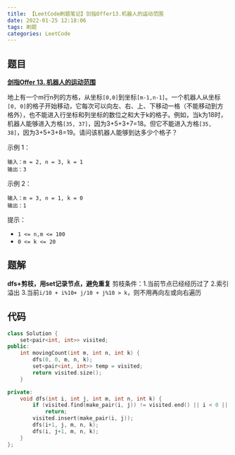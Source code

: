 ```yaml
---
title: 【LeetCode刷题笔记】剑指Offer13.机器人的运动范围
date: 2022-01-25 12:18:06
tags: 刷题
categories: LeetCode
---
```

题目
---
[**剑指Offer 13. 机器人的运动范围**](https://leetcode-cn.com/problems/ji-qi-ren-de-yun-dong-fan-wei-lcof/)

地上有一个m行n列的方格，从坐标`[0,0]`到坐标`[m-1,n-1]`。一个机器人从坐标`[0, 0]`的格子开始移动，它每次可以向左、右、上、下移动一格（不能移动到方格外），也不能进入行坐标和列坐标的数位之和大于k的格子。例如，当k为18时，机器人能够进入方格`[35, 37]`，因为3+5+3+7=18。但它不能进入方格`[35, 38]`，因为3+5+3+8=19。请问该机器人能够到达多少个格子？

示例 1：
```
输入：m = 2, n = 3, k = 1
输出：3
```
示例 2：
```
输入：m = 3, n = 1, k = 0
输出：1
```

提示：
* `1 <= n,m <= 100`
* `0 <= k <= 20`
<!--more-->

题解
---
**dfs+剪枝，用set记录节点，避免重复**
剪枝条件：1.当前节点已经经历过了 2.索引溢出 3.当前`i/10 + i%10+ j/10 + j%10 > k`，则不用再向左或向右遍历

代码
---
```cpp
class Solution {
    set<pair<int, int>> visited;
public:
    int movingCount(int m, int n, int k) {
        dfs(0, 0, m, n, k);
        set<pair<int, int>> temp = visited;
        return visited.size();
    }

private:
    void dfs(int i, int j, int m, int n, int k) {
        if (visited.find(make_pair(i, j)) != visited.end() || i < 0 || j < 0 || i == m || j == n || i/10 + i%10+ j/10 + j%10 > k)
            return;
        visited.insert(make_pair(i, j));
        dfs(i+1, j, m, n, k);
        dfs(i, j+1, m, n, k);
    }
};
```
